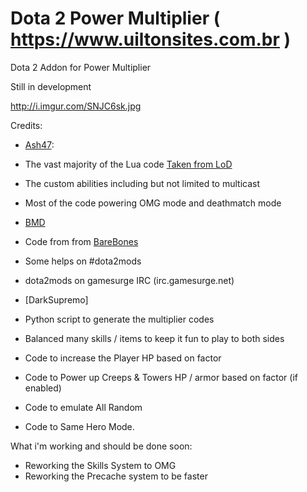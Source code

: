 Dota 2 Power Multiplier ( https://www.uiltonsites.com.br )
==========

Dota 2 Addon for Power Multiplier

Still in development

http://i.imgur.com/SNJC6sk.jpg

Credits:
- [Ash47](https://github.com/ash47):
- The vast majority of the Lua code [Taken from LoD](https://github.com/ash47/LegendsOfDota)
- The custom abilities including but not limited to multicast
- Most of the code powering OMG mode and deathmatch mode

- [BMD](https://github.com/bmddota)
- Code from from [BareBones](https://github.com/bmddota/barebones)
- Some helps on #dota2mods
- dota2mods on gamesurge IRC (irc.gamesurge.net)

- [DarkSupremo]
- Python script to generate the multiplier codes
- Balanced many skills / items to keep it fun to play to both sides
- Code to increase the Player HP based on factor
- Code to Power up Creeps & Towers HP / armor based on factor (if enabled)
- Code to emulate All Random
- Code to Same Hero Mode.

What i'm working and should be done soon:
- Reworking the Skills System to OMG
- Reworking the Precache system to be faster
